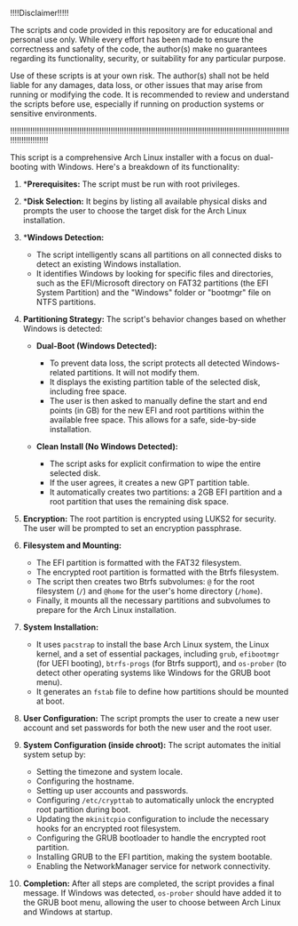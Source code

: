 !!!!Disclaimer!!!!!

The scripts and code provided in this repository are for educational and personal use only. While every effort has been made to ensure the correctness and safety of the code, the author(s) make no guarantees regarding its functionality, security, or suitability for any particular purpose. 

Use of these scripts is at your own risk. The author(s) shall not be held liable for any damages, data loss, or other issues that may arise from running or modifying the code. It is recommended to review and understand the scripts before use, especially if running on production systems or sensitive environments.

!!!!!!!!!!!!!!!!!!!!!!!!!!!!!!!!!!!!!!!!!!!!!!!!!!!!!!!!!!!!!!!!!!!!!!!!!!!!!!!!!!!!!!!!!!!!!!!!!!!!!!!!!!!!!!!!!!!!!!!!!!!!!!!!!!!!!!!!!!!!!!

This script is a comprehensive Arch Linux installer with a focus on dual-booting with Windows. Here's a breakdown of its functionality:

1.  ***Prerequisites:** The script must be run with root privileges.

2.  ***Disk Selection:** It begins by listing all available physical disks and prompts the user to choose the target disk for the Arch Linux installation.

3.  ***Windows Detection:**
    *   The script intelligently scans all partitions on all connected disks to detect an existing Windows installation.
    *   It identifies Windows by looking for specific files and directories, such as the EFI/Microsoft directory on FAT32 partitions (the EFI System Partition) and the "Windows" folder or "bootmgr" file on NTFS partitions.

4.  **Partitioning Strategy:** The script's behavior changes based on whether Windows is detected:

    *   **Dual-Boot (Windows Detected):**
        *   To prevent data loss, the script protects all detected Windows-related partitions. It will not modify them.
        *   It displays the existing partition table of the selected disk, including free space.
        *   The user is then asked to manually define the start and end points (in GB) for the new EFI and root partitions within the available free space. This allows for a safe, side-by-side installation.

    *   **Clean Install (No Windows Detected):**
        *   The script asks for explicit confirmation to wipe the entire selected disk.
        *   If the user agrees, it creates a new GPT partition table.
        *   It automatically creates two partitions: a 2GB EFI partition and a root partition that uses the remaining disk space.

5.  **Encryption:** The root partition is encrypted using LUKS2 for security. The user will be prompted to set an encryption passphrase.

6.  **Filesystem and Mounting:**
    *   The EFI partition is formatted with the FAT32 filesystem.
    *   The encrypted root partition is formatted with the Btrfs filesystem.
    *   The script then creates two Btrfs subvolumes: `@` for the root filesystem (`/`) and `@home` for the user's home directory (`/home`).
    *   Finally, it mounts all the necessary partitions and subvolumes to prepare for the Arch Linux installation.

7.  **System Installation:**
    *   It uses `pacstrap` to install the base Arch Linux system, the Linux kernel, and a set of essential packages, including `grub`, `efibootmgr` (for UEFI booting), `btrfs-progs` (for Btrfs support), and `os-prober` (to detect other operating systems like Windows for the GRUB boot menu).
    *   It generates an `fstab` file to define how partitions should be mounted at boot.

8.  **User Configuration:** The script prompts the user to create a new user account and set passwords for both the new user and the root user.

9.  **System Configuration (inside chroot):** The script automates the initial system setup by:
    *   Setting the timezone and system locale.
    *   Configuring the hostname.
    *   Setting up user accounts and passwords.
    *   Configuring `/etc/crypttab` to automatically unlock the encrypted root partition during boot.
    *   Updating the `mkinitcpio` configuration to include the necessary hooks for an encrypted root filesystem.
    *   Configuring the GRUB bootloader to handle the encrypted root partition.
    *   Installing GRUB to the EFI partition, making the system bootable.
    *   Enabling the NetworkManager service for network connectivity.

10. **Completion:** After all steps are completed, the script provides a final message. If Windows was detected, `os-prober` should have added it to the GRUB boot menu, allowing the user to choose between Arch Linux and Windows at startup.
